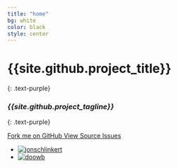 ```yaml
---
title: "home"
bg: white
color: black
style: center
---
```


# {{site.github.project_title}}
{: .text-purple}

<span class="fa-stack subtlecircle" style="font-size:100px; background:rgba(255,166,0,0.1)">
  <i class="fa fa-circle fa-stack-2x text-white"></i>
  <i class="fa fa-code fa-stack-1x text-orange"></i>
</span>

### *{{site.github.project_tagline}}*
{: .text-purple}

<span id="forkongithub">
  <a href="{{site.github.repository_url}}" class="bg-blue">
    Fork me on GitHub
  </a>
</span>

<span id="github-buttons">
  <a href="{{site.github.repository_url}}" class="bg-blue">
    View Source
  </a>
  <a href="{{site.github.issues_url}}" class="bg-blue">
    Issues
  </a>
</span>

<span id="created-by">
  <ul>
    <li>
      <a href="https://github.com/jonschlinkert" class="bg-white">
        <img src="https://avatars1.githubusercontent.com/u/383994?v=3&s=460" alt="jonschlinkert">
        <!-- <span>Jon Schlinkert</span> -->
      </a>
    </li>
    <li>
      <a href="https://github.com/doowb" class="bg-white">
        <img src="https://avatars1.githubusercontent.com/u/995160?v=3&s=460" alt="doowb">
        <!-- <span>Brian Woodward</span> -->
      </a>
    </li>
  </ul>
</span>
